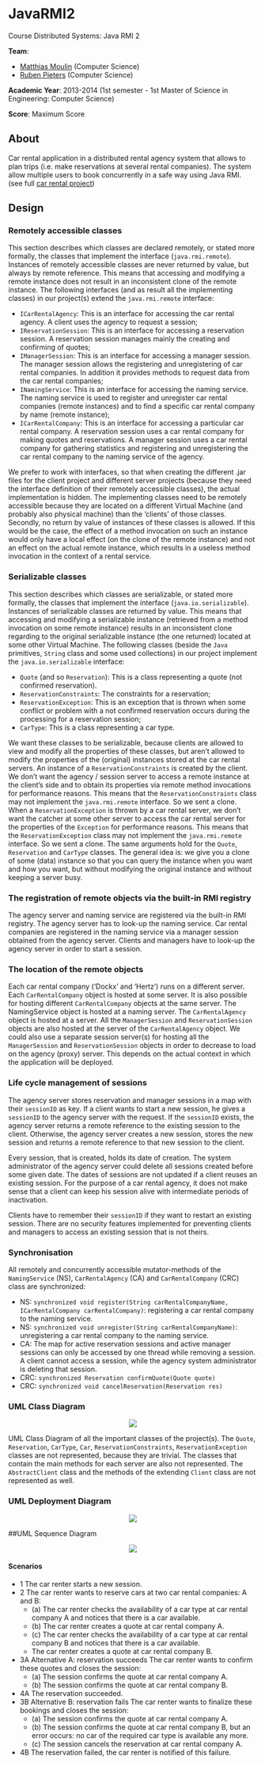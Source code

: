 # JavaRMI2
Course Distributed Systems: Java RMI 2

**Team**:
* [Matthias Moulin](https://github.com/matt77hias) (Computer Science)
* [Ruben Pieters](https://github.com/rubenpieters) (Computer Science)

**Academic Year**: 2013-2014 (1st semester - 1st Master of Science in Engineering: Computer Science)

**Score**: Maximum Score

## About
Car rental application in a distributed rental agency system that allows to plan trips (i.e. make reservations at several rental companies). The system allow multiple users to book concurrently in a safe way using Java RMI. (see full [car rental project](https://github.com/matt77hias/meta-carrental))

## Design
### Remotely accessible classes
This section describes which classes are declared remotely, or stated more formally, the classes that implement the interface (`java.rmi.remote`). Instances of remotely accessible classes are never returned by value, but always by remote reference. This means that accessing and modifying a remote instance does not result in an inconsistent clone of the remote instance. The following interfaces (and as result all the implementing classes) in our project(s) extend the `java.rmi.remote` interface:

* `ICarRentalAgency`: This is an interface for accessing the car rental agency. A client uses the agency to request a session;
*	`IReservationSession`: This is an interface for accessing a reservation session. A reservation session manages mainly the creating and confirming of quotes;
*	`IManagerSession`: This is an interface for accessing a manager session. The manager session allows the registering and unregistering of car rental companies. In addition it provides methods to request data from the car rental companies;
*	`INamingService`: This is an interface for accessing the naming service. The naming service is used to register and unregister car rental companies (remote instances) and to find a specific car rental company by name (remote instance);
*	`ICarRentalCompany`: This is an interface for accessing a particular car rental company. A reservation session uses a car rental company for making quotes and reservations. A manager session uses a car rental company for gathering statistics and registering and unregistering the car rental company to the naming service of the agency.

We prefer to work with interfaces, so that when creating the different .jar files for the client project and different server projects (because they need the interface definition of their remotely accessible classes), the actual implementation is hidden.
The implementing classes need to be remotely accessible because they are located on a different Virtual Machine (and probably also physical machine) than the ‘clients’ of those classes. Secondly, no return by value of instances of these classes is allowed. If this would be the case, the effect of a method invocation on such an instance would only have a local effect (on the clone of the remote instance) and not an effect on the actual remote instance, which results in a useless method invocation in the context of a rental service.

### Serializable classes
This section describes which classes are serializable, or stated more formally, the classes that implement the interface (`java.io.serializable`). Instances of serializable classes are returned by value. This means that accessing and modifying a serializable instance (retrieved from a method invocation on some remote instance) results in an inconsistent clone regarding to the original serializable instance (the one returned) located at some other Virtual Machine. The following classes (beside the `Java` primitives, `String` class and some used collections) in our project implement the `java.io.serializable` interface:

*	`Quote` (and so `Reservation`): This is a class representing a quote (not confirmed reservation).
* `ReservationConstraints`: The constraints for a reservation;
*	`ReservationException`: This is an exception that is thrown when some conflict or problem with a not confirmed reservation occurs during the processing for a reservation session;
*	`CarType`: This is a class representing a car type.

We want these classes to be serializable, because clients are allowed to view and modify all the properties of these classes, but aren’t allowed to modify the properties of the (original) instances stored at the car rental servers. An instance of a `ReservationConstraints` is created by the client. We don’t want the agency / session server to access a remote instance at the client’s side and to obtain its properties via remote method invocations for performance reasons. This means that the `ReservationConstraints` class may not implement the `java.rmi.remote` interface. So we sent a clone. When a `ReservationException` is thrown by a car rental server, we don’t want the catcher at some other server to access the car rental server for the properties of the `Exception` for performance reasons. This means that the `ReservationException` class may not implement the `java.rmi.remote` interface. So we sent a clone. The same arguments hold for the `Quote`, `Reservation` and `CarType` classes. The general idea is: we give you a clone of some (data) instance so that you can query the instance when you want and how you want, but without modifying the original instance and without keeping a server busy.

### The registration of remote objects via the built-in RMI registry
The agency server and naming service are registered via the built-in RMI registry. The agency server has to look-up the naming service. Car rental companies are registered in the naming service via a manager session obtained from the agency server. Clients and managers have to look-up the agency server in order to start a session.

### The location of the remote objects
Each car rental company (‘Dockx’ and ‘Hertz’) runs on a different server. Each `CarRentalCompany` object is hosted at some server. It is also possible for hosting different `CarRentalCompany` objects at the same server. The NamingService object is hosted at a naming server. The `CarRentalAgency` object is hosted at a server. All the `ManagerSession` and `ReservationSession` objects are also hosted at the server of the `CarRentalAgency` object.
We could also use a separate session server(s) for hosting all the `ManagerSession` and `ReservationSession` objects in order to decrease to load on the agency (proxy) server. This depends on the actual context in which the application will be deployed.

### Life cycle management of sessions
The agency server stores reservation and manager sessions in a map with their `sessionID` as key. If a client wants to start a new session, he gives a `sessionID` to the agency server with the request. If the `sessionID` exists, the agency server returns a remote reference to the existing session to the client. Otherwise, the agency server creates a new session, stores the new session and returns a remote reference to that new session to the client.

Every session, that is created, holds its date of creation. The system administrator of the agency server could delete all sessions created before some given date. The dates of sessions are not updated if a client reuses an existing session. For the purpose of a car rental agency, it does not make sense that a client can keep his session alive with intermediate periods of inactivation.

Clients have to remember their `sessionID` if they want to restart an existing session. There are no security features implemented for preventing clients and managers to access an existing session that is not theirs.

### Synchronisation
All remotely and concurrently accessible mutator-methods of the `NamingService` (NS), `CarRentalAgency` (CA) and `CarRentalCompany` (CRC) class are synchronized:

* NS: `synchronized void register(String carRentalCompanyName, ICarRentalCompany carRentalCompany)`: registering a car rental company to the naming service.
*	NS: `synchronized void unregister(String carRentalCompanyName)`: unregistering a car rental company to the naming service.
*	CA: The map for active reservation sessions and active manager sessions can only be accessed by one thread while removing a session. A client cannot access a session, while the agency system administrator is deleting that session.
*	CRC: `synchronized Reservation confirmQuote(Quote quote)`
*	CRC: `synchronized void cancelReservation(Reservation res)`

### UML Class Diagram

<p align="center"><img src="https://github.com/matt77hias/JavaRMI2/blob/master/res/UML Class Diagram.jpg" ></p>

UML Class Diagram of all the important classes of the project(s). The `Quote`, `Reservation`, `CarType`, `Car`, `ReservationConstraints`, `ReservationException` classes are not represented, because they are trivial. The classes that contain the main methods for each server are also not represented. The `AbstractClient` class and the methods of the extending `Client` class are not represented as well.

### UML Deployment Diagram

<p align="center"><img src="https://github.com/matt77hias/JavaRMI2/blob/master/res/UML%20Deployment Diagram.jpg" ></p>

##UML Sequence Diagram

<p align="center"><img src="https://github.com/matt77hias/JavaRMI2/blob/master/res/UML Sequence Diagram.jpg" ></p>

#### Scenarios
* 1 The car renter starts a new session.
* 2 The car renter wants to reserve cars at two car rental companies: A and B:
  *  (a) The car renter checks the availability of a car type at car rental company A and notices
that there is a car available.
  *  (b) The car renter creates a quote at car rental company A.
  *  (c) The car renter checks the availability of a car type at car rental company B and notices
that there is a car available.
  *  The car renter creates a quote at car rental company B.
* 3A Alternative A: reservation succeeds
The car renter wants to confirm these quotes and closes the session:
  *  (a) The session confirms the quote at car rental company A.
  * (b) The session confirms the quote at car rental company B.
* 4A The reservation succeeded.
* 3B Alternative B: reservation fails
The car renter wants to finalize these bookings and closes the session:
  * (a) The session confirms the quote at car rental company A.
  * (b) The session confirms the quote at car rental company B, but an error occurs: no car of
the required car type is available any more.
  * (c) The session cancels the reservation at car rental company A.
* 4B The reservation failed, the car renter is notified of this failure.
